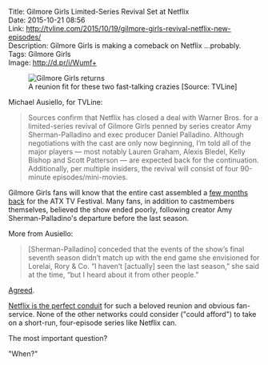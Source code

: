 Title: Gilmore Girls Limited-Series Revival Set at Netflix  
Date: 2015-10-21 08:56  
Link: http://tvline.com/2015/10/19/gilmore-girls-revival-netflix-new-episodes/  
Description: Gilmore Girls is making a comeback on Netflix ...probably.  
Tags: Gilmore Girls  
Image: http://d.pr/i/Wumf+  

<figure>
	<img src="http://d.pr/i/Wumf+" alt="Gilmore Girls returns" title="Gilmore Girls returns">
	<figcaption>A reunion fit for these two fast-talking crazies [Source: TVLine]</figcaption>
</figure>

Michael Ausiello, for TVLine:

> Sources confirm that Netflix has closed a deal with Warner Bros. for a limited-series revival of Gilmore Girls penned by series creator Amy Sherman-Palladino and exec producer Daniel Palladino.
> Although negotiations with the cast are only now beginning, I’m told all of the major players — most notably Lauren Graham, Alexis Bledel, Kelly Bishop and Scott Patterson — are expected back for the continuation. Additionally, per multiple insiders, the revival will consist of four 90-minute episodes/mini-movies.

Gilmore Girls fans will know that the entire cast assembled a [few months back][tvline] for the ATX TV Festival. Many fans, in addition to castmembers themselves, believed the show ended poorly, following creator Amy Sherman-Palladino's departure before the last season.

More from Ausiello:

> [Sherman-Palladino] conceded that the events of the show’s final seventh season didn’t match up with the end game she envisioned for Lorelai, Rory & Co. “I haven’t [actually] seen the last season,” she said at the time, “but I heard about it from other people.”

[Agreed][theoveranalyzed].

[Netflix is the perfect conduit][marvel] for such a beloved reunion and obvious fan-service. None of the other networks could consider ("could afford") to take on a short-run, four-episode series like Netflix can.

The most important question?

"When?"

[marvel]: http://marvel.com/news/tv/24478/netflix_orders_a_second_season_of_marvels_daredevil "Netflix's Daredevil"
[theoveranalyzed]: /2015/5/5/the-office#gilmore-girls "My take on Gilmore Girls"
[tvline]: http://tvline.com/2015/06/06/gilmore-girls-revival-creator-amy-sherman-palladino/ "Rumors of a Gilmore Girls revival"